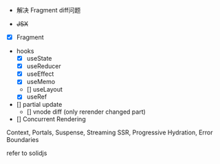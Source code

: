* 解决 Fragment diff问题

* ~~JSX~~
* [X] Fragment
* hooks
    * [X] useState
    * [X] useReducer
    * [X] useEffect
    * [X] useMemo
    * [] useLayout
    * [X] useRef
* [] partial update
    * [] vnode diff (only rerender changed part)
* [] Concurrent Rendering

Context, Portals, Suspense, Streaming SSR, Progressive Hydration, Error Boundaries

refer to solidjs